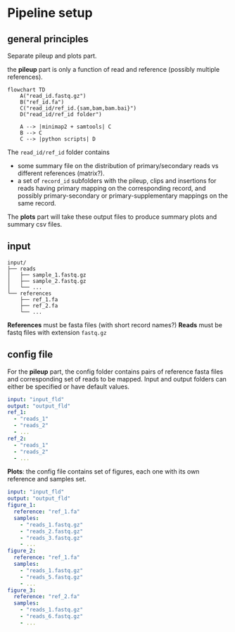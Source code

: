 # Pipeline setup

## general principles

Separate pileup and plots part.

the **pileup** part is only a function of read and reference (possibly multiple references).

```mermaid
flowchart TD
	A("read_id.fastq.gz")
	B("ref_id.fa")
	C("read_id/ref_id.{sam,bam,bam.bai}")
	D("read_id/ref_id folder")

	A --> |minimap2 + samtools| C
	B --> C
	C --> |python scripts| D
```
The `read_id/ref_id` folder contains
- some summary file on the distribution of primary/secondary reads vs different references (matrix?).
- a set of `record_id` subfolders with the pileup, clips and insertions for reads having primary mapping on the corresponding record, and possibly primary-secondary or primary-supplementary mappings on the same record.

The **plots** part will take these output files to produce summary plots and summary csv files.

## input
```
input/
├── reads
│   ├── sample_1.fastq.gz
│   ├── sample_2.fastq.gz
│   └── ...
└── references
    ├── ref_1.fa
    ├── ref_2.fa
    └── ...
```
**References** must be fasta files (with short record names?)
**Reads** must be fastq files with extension `fastq.gz`

## config file

For the **pileup** part, the config folder contains pairs of reference fasta files and corresponding set of reads to be mapped. Input and output folders can either be specified or have default values.
```yaml
input: "input_fld"
output: "output_fld"
ref_1:
  - "reads_1"
  - "reads_2"
  - ...
ref_2:
  - "reads_1"
  - "reads_2"
  - ...
```

**Plots**: the config file contains set of figures, each one with its own reference and samples set.
```yaml
input: "input_fld"
output: "output_fld"
figure_1:
  reference: "ref_1.fa"
  samples:
    - "reads_1.fastq.gz"
    - "reads_2.fastq.gz"
    - "reads_3.fastq.gz"
    - ...
figure_2:
  reference: "ref_1.fa"
  samples:
    - "reads_1.fastq.gz"
    - "reads_5.fastq.gz"
    - ...
figure_3:
  reference: "ref_2.fa"
  samples:
    - "reads_1.fastq.gz"
    - "reads_6.fastq.gz"
    - ...
```